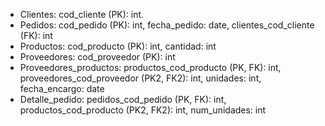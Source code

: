 - Clientes: cod_cliente (PK): int.
- Pedidos: cod_pedido (PK): int, fecha_pedido: date, clientes_cod_cliente (FK): int
- Productos: cod_producto (PK): int, cantidad: int
- Proveedores: cod_proveedor (PK): int
- Proveedores_productos: productos_cod_producto (PK, FK): int, proveedores_cod_proveedor (PK2, FK2): int, unidades: int, fecha_encargo: date
- Detalle_pedido: pedidos_cod_pedido (PK, FK): int, productos_cod_producto (PK2, FK2): int, num_unidades: int
